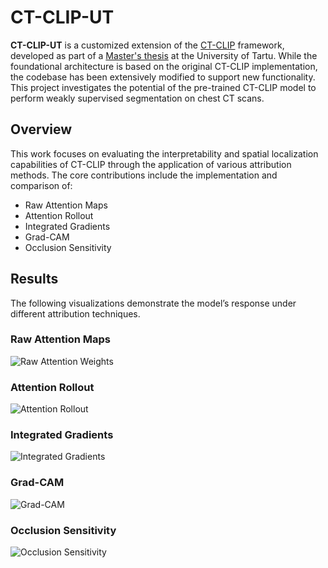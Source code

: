 # CT-CLIP-UT

**CT-CLIP-UT** is a customized extension of the [CT-CLIP](https://github.com/ibrahimethemhamamci/CT-CLIP) framework, developed as part of a [Master's thesis](thesis.pdf) at the University of Tartu. While the foundational architecture is based on the original CT-CLIP implementation, the codebase has been extensively modified to support new functionality. This project investigates the potential of the pre-trained CT-CLIP model to perform weakly supervised segmentation on chest CT scans.

## Overview

This work focuses on evaluating the interpretability and spatial localization capabilities of CT-CLIP through the application of various attribution methods. The core contributions include the implementation and comparison of:

- Raw Attention Maps
- Attention Rollout
- Integrated Gradients
- Grad-CAM
- Occlusion Sensitivity

## Results

The following visualizations demonstrate the model’s response under different attribution techniques.

### Raw Attention Maps
![Raw Attention Weights](results/raw_attention_weights.gif)

### Attention Rollout
![Attention Rollout](results/attention_rollout.gif)

### Integrated Gradients
![Integrated Gradients](results/integrated_gradients.gif)

### Grad-CAM
![Grad-CAM](results/grad_cam.gif)

### Occlusion Sensitivity
![Occlusion Sensitivity](results/occlusion_sensitivity.gif)
